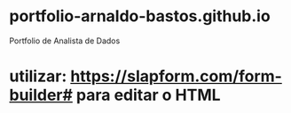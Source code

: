 # portfolio-arnaldo-bastos.github.io
Portfolio de Analista de Dados


# utilizar: https://slapform.com/form-builder# para editar o HTML
